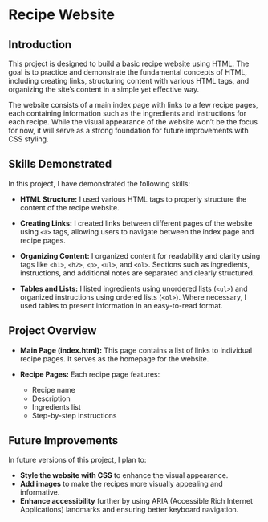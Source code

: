 # Recipe Website

## Introduction

This project is designed to build a basic recipe website using HTML. The goal is to practice and demonstrate the fundamental concepts of HTML, including creating links, structuring content with various HTML tags, and organizing the site’s content in a simple yet effective way. 

The website consists of a main index page with links to a few recipe pages, each containing information such as the ingredients and instructions for each recipe. While the visual appearance of the website won’t be the focus for now, it will serve as a strong foundation for future improvements with CSS styling.


## Skills Demonstrated

In this project, I have demonstrated the following skills:

- **HTML Structure:** I used various HTML tags to properly structure the content of the recipe website.
  
- **Creating Links:** I created links between different pages of the website using `<a>` tags, allowing users to navigate between the index page and recipe pages.

- **Organizing Content:** I organized content for readability and clarity using tags like `<h1>`, `<h2>`, `<p>`, `<ul>`, and `<ol>`. Sections such as ingredients, instructions, and additional notes are separated and clearly structured.

- **Tables and Lists:** I listed ingredients using unordered lists (`<ul>`) and organized instructions using ordered lists (`<ol>`). Where necessary, I used tables to present information in an easy-to-read format.


## Project Overview

- **Main Page (index.html):** This page contains a list of links to individual recipe pages. It serves as the homepage for the website.
  
- **Recipe Pages:** Each recipe page features:
  - Recipe name
  - Description
  - Ingredients list
  - Step-by-step instructions
  
## Future Improvements

In future versions of this project, I plan to:
- **Style the website with CSS** to enhance the visual appearance.
- **Add images** to make the recipes more visually appealing and informative.
- **Enhance accessibility** further by using ARIA (Accessible Rich Internet Applications) landmarks and ensuring better keyboard navigation.